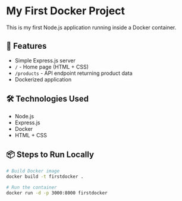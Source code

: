 # My First Docker Project

This is my first Node.js application running inside a Docker container.

## 🚀 Features
- Simple Express.js server
- `/` - Home page (HTML + CSS)
- `/products` - API endpoint returning product data
- Dockerized application

## 🛠️ Technologies Used
- Node.js
- Express.js
- Docker
- HTML + CSS

## 📦 Steps to Run Locally
```bash
# Build Docker image
docker build -t firstdocker .

# Run the container
docker run -d -p 3000:8000 firstdocker

